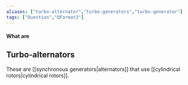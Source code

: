 ```yaml
---
aliases: ["turbo-alternator","turbo-generators","turbo-generator"]
tags: ["Question","QFormat3"]
---
```


#### What are
## Turbo-alternators
These are [[synchronous generators|alternators]] that use [[cylindrical rotors|cylindrical rotors]].